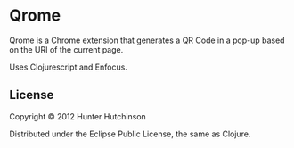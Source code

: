 # Qrome

Qrome is a Chrome extension that generates a QR Code in a pop-up based on the URI of the current page. 

Uses Clojurescript and Enfocus.

## License

Copyright © 2012 Hunter Hutchinson

Distributed under the Eclipse Public License, the same as Clojure.
